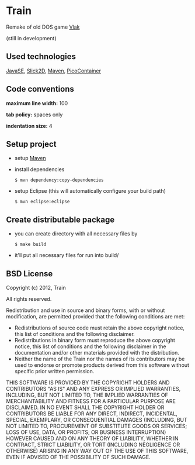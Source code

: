Train
=====

Remake of  old DOS game [Vlak][3]

(still in development)

Used technologies
-----------------
[JavaSE][1], [Slick2D][2], [Maven][4], [PicoContainer][5]

Code conventions
----------------
**maximum line width:** 100

**tab policy:** spaces only

**indentation size:** 4

Setup project
-------------
* setup [Maven][4]

* install dependencies

    ```$ mvn dependency:copy-dependencies```

* setup Eclipse (this will automatically configure your build path)

    ```$ mvn eclipse:eclipse```


Create distributable package
----------------------------

* you can create directory with all necessary files by

    ```$ make build```

* it'll put all necessary files for run into build/

BSD License
-----------

Copyright (c) 2012, Train

All rights reserved.

Redistribution and use in source and binary forms, with or without modification, are permitted provided that the following conditions are met:

* Redistributions of source code must retain the above copyright notice, this list of conditions and the following disclaimer.
* Redistributions in binary form must reproduce the above copyright notice, this list of conditions and the following disclaimer in the documentation and/or other materials provided with the distribution.
* Neither the name of the Train nor the names of its contributors may be used to endorse or promote products derived from this software without specific prior written permission.

THIS SOFTWARE IS PROVIDED BY THE COPYRIGHT HOLDERS AND CONTRIBUTORS "AS IS" AND ANY EXPRESS OR IMPLIED WARRANTIES, INCLUDING, BUT NOT LIMITED TO, THE IMPLIED WARRANTIES OF MERCHANTABILITY AND FITNESS FOR A PARTICULAR PURPOSE ARE DISCLAIMED. IN NO EVENT SHALL THE COPYRIGHT HOLDER OR CONTRIBUTORS BE LIABLE FOR ANY DIRECT, INDIRECT, INCIDENTAL, SPECIAL, EXEMPLARY, OR CONSEQUENTIAL DAMAGES (INCLUDING, BUT NOT LIMITED TO, PROCUREMENT OF SUBSTITUTE GOODS OR SERVICES; LOSS OF USE, DATA, OR PROFITS; OR BUSINESS INTERRUPTION) HOWEVER CAUSED AND ON ANY THEORY OF LIABILITY, WHETHER IN CONTRACT, STRICT LIABILITY, OR TORT (INCLUDING NEGLIGENCE OR OTHERWISE) ARISING IN ANY WAY OUT OF THE USE OF THIS SOFTWARE, EVEN IF ADVISED OF THE POSSIBILITY OF SUCH DAMAGE.

[1]: http://www.oracle.com/technetwork/java/javase/overview/index.html
[2]: http://slick.cokeandcode.com/
[3]: http://www.bestoldgames.net/eng/old-games/vlak.php
[4]: http://maven.apache.org/
[5]: http://picocontainer.codehaus.org/
